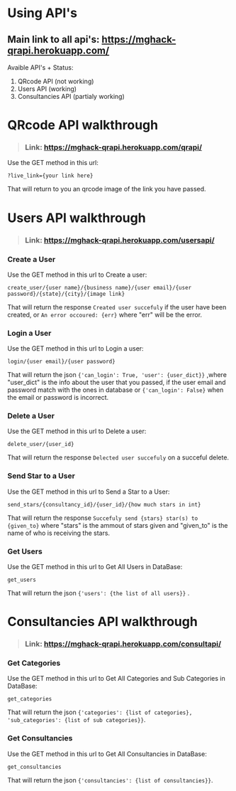 # Using API's
## Main link to all api's: https://mghack-qrapi.herokuapp.com/
Avaible API's + Status:

 1. QRcode API (not working)
 2. Users API (working)
 3. Consultancies API (partialy working)

# QRcode API walkthrough
> ### Link: https://mghack-qrapi.herokuapp.com/qrapi/
Use the GET method in this url:

    ?live_link={your link here}
That will return to you an qrcode image of the link you have passed.

# Users API walkthrough
> ### Link: https://mghack-qrapi.herokuapp.com/usersapi/
### Create a User
Use the GET method in this url to Create a user:

    create_user/{user name}/{business name}/{user email}/{user password}/{state}/{city}/{image link}
That will return the response `Created user succefuly` if the user have been created, 
or `An error occoured: {err}` where "err" will be the error.

### Login a User
Use the GET method in this url to Login a user:

    login/{user email}/{user password}
That will return the json `{'can_login': True, 'user': {user_dict}}` ,where "user_dict" is the info about the user that you passed, if the user email and password match with the ones in database or `{'can_login': False}` when the email or password is incorrect.

### Delete a User
Use the GET method in this url to Delete a user:

    delete_user/{user_id}
That will return the response `Delected user succefuly` on a succeful delete.

### Send Star to a User
Use the GET method in this url to Send a Star to a User:

    send_stars/{consultancy_id}/{user_id}/{how much stars in int}
That will return the response `Succefuly send {stars} star(s) to {given_to}` where "stars" is the ammout of stars given and "given_to" is the name of who is receiving the stars.

### Get Users
Use the GET method in this url to Get All Users in DataBase:

    get_users
That will return the json `{'users': {the list of all users}}` .

# Consultancies API walkthrough
> ### Link: https://mghack-qrapi.herokuapp.com/consultapi/
### Get Categories
Use the GET method in this url to Get All Categories and Sub Categories in DataBase:

    get_categories
That will return the json `{'categories': {list of categories}, 'sub_categories': {list of sub categories}}`.

### Get Consultancies
Use the GET method in this url to Get All Consultancies in DataBase:

    get_consultancies
That will return the json `{'consultancies': {list of consultancies}}`.
